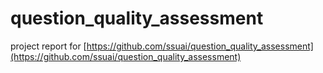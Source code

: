 # question_quality_assessment

project report for [https://github.com/ssuai/question_quality_assessment](https://github.com/ssuai/question_quality_assessment)

